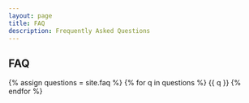 ```yaml
---
layout: page
title: FAQ
description: Frequently Asked Questions
---
```


## FAQ

{% assign questions = site.faq %}
{% for q in questions %}
{{ q }}
{% endfor %}
